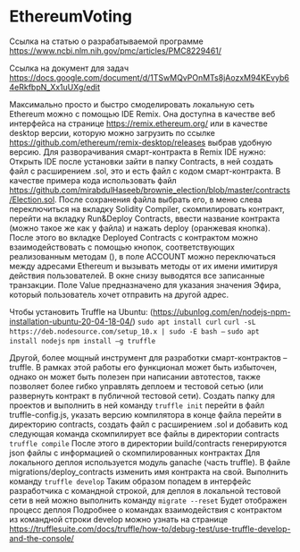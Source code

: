 # EthereumVoting


Ссылка на статью о разрабатываемой программе
https://www.ncbi.nlm.nih.gov/pmc/articles/PMC8229461/

Ссылка на документ для задач
https://docs.google.com/document/d/1TSwMQvPOnMTs8jAozxM94KEvyb64eRkfbpN_Xx1uUXg/edit

Максимально просто и быстро смоделировать локальную сеть Ethereum можно с помощью IDE Remix. Она доступна в качестве веб интерфейса на странице https://remix.ethereum.org/ или в качестве desktop версии, которую можно загрузить по ссылке https://github.com/ethereum/remix-desktop/releases выбрав удобную версию.
Для разворачивания смарт-контракта в Remix IDE нужно:
Открыть IDE после установки зайти в папку Contracts, в ней создать файл с расширением .sol, это и есть файл с кодом смарт-контракта. В качестве примера кода использовать файл https://github.com/mirabdulHaseeb/brownie_election/blob/master/contracts/Election.sol. После сохранения файла выбрать его, в меню слева переключиться на вкладку Solidity Compiler, скомпилировать контракт, перейти на вкладку Run&Deploy Contracts, ввести название контракта (можно такое же как у файла) и нажать deploy (оранжевая кнопка).
После этого во вкладке Deployed Contracts с контрактом можно взаимодействовать с помощью кнопок, соответствующих реализованным методам (), в поле ACCOUNT можно переключаться между адресами Ethereum и вызывать методы от их имени имитируя действия пользователей. В окне снизу выводятся все записанные транзакции. Поле Value предназначено для указания значения Эфира, который пользователь хочет отправить на другой адрес. 

Чтобы установить Truffle на Ubuntu: (https://ubunlog.com/en/nodejs-npm-installation-ubuntu-20-04-18-04/)
`sudo apt install curl`
`curl -sL https://deb.nodesource.com/setup_10.x | sudo -E bash –`
`sudo apt install nodejs`
`npm install –g truffle`

Другой, более мощный инструмент для разработки смарт-контрактов – truffle. В рамках этой работы его функционал может быть избыточен, однако он может быть полезен при написании автотестов, также позволяет более гибко управлять деплоем и тестовой сетью (или развернуть контракт в публичной тестовой сети).
Создать папку для проектов и выполнить в ней команду
`truffle init`
перейти в файл truffle-config.js, указать версию компилятора в конце файла
перейти в директорию contracts, создать файл с расширением .sol и добавить код
следующая команда скомпилирует все файлы в директории contracts
`truffle compile`
После этого в директории build/contracts генерируются json файлы с информацией о скомпилированных контрактах
Для локального деплоя используется модуль ganache (часть truffle). В файле migrations/deploy_contracts изменить имя контракта на свой. Выполнить команду
`truffle develop`
Таким образом попадем в интерфейс разработчика с командной строкой, для деплоя в локальной тестовой сети в ней можно выполнить команду
`migrate --reset`
Будет отображен процесс деплоя
Подробнее о командах взаимодействия с контрактом из командной строки develop можно узнать на странице https://trufflesuite.com/docs/truffle/how-to/debug-test/use-truffle-develop-and-the-console/

